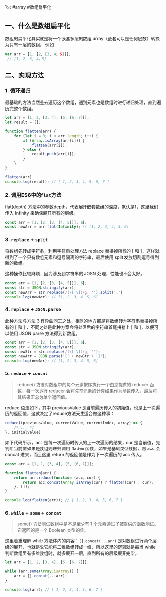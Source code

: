 🏷: #array  #数组扁平化

## 一、什么是数组扁平化

数组的扁平化其实就是将一个嵌套多层的数组 array（嵌套可以是任何层数）转换为只有一层的数组。
例如

```javascript
var arr = [1, [2, [3, 4，5]]]; 
 // [1, 2, 3, 4，5]
```

## 二、实现方法

### 1. 循环递归

最基础的方法当然是去遍历这个数组，遇到元素也是数组时进行递归处理，直到遍历完整个数组。

```javascript
let arr = [1, 2, [3, 4], [5, [6, 7]]];
let result = [];

function flatten(arr) {
	for (let i = 0; i < arr.length; i++) {
		if (Array.isArray(arr[i])) {
			flatten(arr[i]);
		} else {
			result.push(arr[i]);
		}
	}
}

flatten(arr)
console.log(result); // [ 1, 2, 3, 4, 5, 6, 7 ]
```

### 2. 调用ES6中的`flat`方法

flat(depth) 方法中的参数depth，代表展开嵌套数组的深度，默认是1，这里我们传入 Infinity 来确保展开所有的层级。

```javascript
const arr = [1, [2, [3, [4, 5]]], 6];
const newArr = arr.flat(Infinity); // [1, 2, 3, 4, 5, 6]
```

### 3. `replace` + `split`

将数组先转成字符串，利用字符串处理方法 replace 替换掉所有的 [ 和 ]，这样就得到了一个只有数组元素和逗号隔离的字符串，最后使用 split 发放切割逗号得到新的数组。

这种操作比较麻烦，因为涉及到字符串的 JOSN 处理，性能也不会太好。

```javascript
const arr = [1, [2, [3, [4, 5]]], 6];
const str = JSON.stringify(arr);
const newArr = str.replace(/(\[|\])/g, '').split(',')
console.log(newArr); // [1, 2, 3, 4, 5, 6]
```

### 4. `replace` + `JSON.parse`

此种方法与方法 3 有异曲同工之处，相同的地方都是将数组转为字符串替换掉所有的 [ 和 ] ，不同之处是此种方案会将处理后的字符串首尾拼接上 [ 和 ]，以便可以使用 JSON.parse 方法得到新数组。

```javascript
const arr = [1, [2, [3, [4, 5]]], 6];
const str = JSON.stringify(arr);
const newStr = str.replace(/(\[|\])/g, '');
const newArr = JSON.parse('[' + newStr + ']');
console.log(newArr); // [1, 2, 3, 4, 5, 6]
```

### 5. `reduce` + `concat`

> reduce() 方法对数组中的每个元素按序执行一个由您提供的 reducer 函数，每一次运行 reducer 会将先前元素的计算结果作为参数传入，最后将其结果汇总为单个返回值。

reduce 语法如下，其中 previousValue 是当前遍历传入的初始值，也是上一次遍历的返回值，这就决定了reduce方法天生适合做这种事：

```javascript
reduce((previousValue, currentValue, currentIndex, array) => {
	/* ... */
}, initialValue)
```

如下代码所示，acc 是每一次遍历时传入的上一次遍历的结果，cur 是当前值，先判断当前值如果是数组则递归调用 flatten 函数，如果是基础类型数据，则 acc 会 concat 进来，而且这里 return 的返回值是作为下一次遍历的 acc 传入。

```javascript
const arr = [1, 2, [3, 4], [5, [6, 7]]];

function flatten(arr) {
	return arr.reduce(function (acc, cur) {
		return acc.concat(Array.isArray(cur) ? flatten(cur) : cur);
	}, []);
}

console.log(flatten(arr)); // [ 1, 2, 3, 4, 5, 6, 7 ]
```

### 6. `while` + `some` + `concat`

> some() 方法测试数组中是不是至少有 1 个元素通过了被提供的函数测试。它返回的是一个 Boolean 类型的值。

这里着重理解 while 方法体内的内容：`[].concat(...arr)` 是对数组进行两个层级的展开，也就是说它能将二维数组转成一维，所以这里的逻辑就是每当 while 判断数组里有多维数组时，就多展开一层，直到所有的层级展开完毕。


```javascript
let arr = [1, 2, [3, 4], [5, [6, 7]]];

while (arr.some(Array.isArray)) {
	arr = [].concat(...arr);
}

console.log(arr); // [ 1, 2, 3, 4, 5, 6, 7 ]
```



